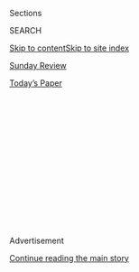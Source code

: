 <div id="app">

<div>

<div>

<div>

<div class="NYTAppHideMasthead css-1q2w90k e1suatyy0">

<div class="section css-ui9rw0 e1suatyy2">

<div class="css-eph4ug er09x8g0">

<div class="css-6n7j50">

</div>

<span class="css-1dv1kvn">Sections</span>

<div class="css-10488qs">

<span class="css-1dv1kvn">SEARCH</span>

</div>

[Skip to content](#site-content)[Skip to site index](#site-index)

</div>

<div id="masthead-section-label" class="css-1wr3we4 eaxe0e00">

[Sunday
Review](https://www.nytimes.com/section/opinion/sunday)

</div>

<div class="css-10698na e1huz5gh0">

</div>

</div>

<div id="masthead-bar-one" class="section hasLinks css-15hmgas e1csuq9d3">

<div class="css-uqyvli e1csuq9d0">

</div>

<div class="css-1uqjmks e1csuq9d1">

</div>

<div class="css-9e9ivx">

[](https://myaccount.nytimes.com/auth/login?response_type=cookie&client_id=vi)

</div>

<div class="css-1bvtpon e1csuq9d2">

[Today’s
Paper](https://www.nytimes.com/section/todayspaper)

</div>

</div>

</div>

</div>

<div data-aria-hidden="false">

<div id="site-content" data-role="main">

<div>

<div class="css-1aor85t" style="opacity:0.000000001;z-index:-1;visibility:hidden">

<div class="css-1hqnpie">

<div class="css-epjblv">

<span class="css-17xtcya">[Sunday
Review](/section/opinion/sunday)</span><span class="css-x15j1o">|</span><span class="css-fwqvlz">The
Progressive Assault on
Israel</span>

</div>

<div class="css-k008qs">

<div class="css-1iwv8en">

<span class="css-18z7m18"></span>

<div>

</div>

</div>

<span class="css-1n6z4y">https://nyti.ms/2E1f0Jh</span>

<div class="css-1705lsu">

<div class="css-4xjgmj">

<div class="css-4skfbu" data-role="toolbar" data-aria-label="Social Media Share buttons, Save button, and Comments Panel with current comment count" data-testid="share-tools">

  - 
  - 
  - 
  - 
    
    <div class="css-6n7j50">
    
    </div>

  - 
  - 

</div>

</div>

</div>

</div>

</div>

</div>

<div id="NYT_TOP_BANNER_REGION" class="css-13pd83m">

</div>

<div id="top-wrapper" class="css-1sy8kpn">

<div id="top-slug" class="css-l9onyx">

Advertisement

</div>

[Continue reading the main
story](#after-top)

<div class="ad top-wrapper" style="text-align:center;height:100%;display:block;min-height:250px">

<div id="top" class="place-ad" data-position="top" data-size-key="top">

</div>

</div>

<div id="after-top">

</div>

</div>

<div>

<div class="css-v5btjw etb61u70">

<div class="css-v05ibm etb61u71">

[Opinion](/section/opinion)

</div>

</div>

<div id="sponsor-wrapper" class="css-1hyfx7x">

<div id="sponsor-slug" class="css-19vbshk">

Supported by

</div>

[Continue reading the main
story](#after-sponsor)

<div id="sponsor" class="ad sponsor-wrapper" style="text-align:center;height:100%;display:block">

</div>

<div id="after-sponsor">

</div>

</div>

<div class="css-186x18t">

</div>

<div class="css-1vkm6nb ehdk2mb0">

# The Progressive Assault on Israel

</div>

A movement that can detect a racist dog-whistle from miles away is
strangely deaf when it comes to some of the barking on its own side of
the fence.

<div class="css-18e8msd">

<div class="css-vp77d3 epjyd6m0">

<div class="css-1p10dcb ey68jwv0" data-aria-hidden="true">

[![Bret
Stephens](https://static01.nyt.com/images/2017/08/27/insider/bretstephens/bretstephens-thumbLarge-v6.png
"Bret Stephens")](https://www.nytimes.com/by/bret-stephens)

</div>

<div class="css-1baulvz">

By [<span class="css-1baulvz last-byline" itemprop="name">Bret
Stephens</span>](https://www.nytimes.com/by/bret-stephens)

<div class="css-8atqhb">

Opinion Columnist

</div>

</div>

</div>

  - Feb. 8,
    2019

  - 
    
    <div class="css-4xjgmj">
    
    <div class="css-d8bdto" data-role="toolbar" data-aria-label="Social Media Share buttons, Save button, and Comments Panel with current comment count" data-testid="share-tools">
    
      - 
      - 
      - 
      - 
        
        <div class="css-6n7j50">
        
        </div>
    
      - 
      - 
    
    </div>
    
    </div>

</div>

<div class="css-79elbk" data-testid="photoviewer-wrapper">

<div class="css-z3e15g" data-testid="photoviewer-wrapper-hidden">

</div>

<div class="css-1a48zt4 ehw59r15" data-testid="photoviewer-children">

![<span class="css-16f3y1r e13ogyst0" data-aria-hidden="true">Demonstrators
carrying a B.D.S. sign, representing the Boycott, Divestment and
Sanctions movement that seeks to economically isolate Israel, protested
American aid to Israel at a fundraising event for Hillary Clinton in
2016.</span><span class="css-cnj6d5 e1z0qqy90" itemprop="copyrightHolder"><span class="css-1ly73wi e1tej78p0">Credit...</span><span><span>Robyn
Beck/Agence France-Presse — Getty
Images</span></span></span>](https://static01.nyt.com/images/2019/02/10/sunday-review/10Stephens1/merlin_150331608_674f736c-0ca0-4557-a89b-439fd0188e0d-articleLarge.jpg?quality=75&auto=webp&disable=upscale)

</div>

</div>

</div>

<div class="section meteredContent css-1r7ky0e" name="articleBody" itemprop="articleBody">

<div class="css-1fanzo5 StoryBodyCompanionColumn">

<div class="css-53u6y8">

It happened again last month in Detroit. Pro-Palestinian demonstrators
seized the stage of the National L.G.B.T.Q. Task Force’s marquee
conference, “Creating Change” and demanded a boycott of Israel. “From
the river to the sea, Palestine will be free,” they chanted — the
tediously malign, thinly veiled call to end Israel as a Jewish state.

They were met with sustained applause by the audience at what is the
largest annual conference of L.G.B.T.Q. activists in the United States.
Conference organizers did nothing to stop the disruption or disavow the
demonstrators.

For Tyler Gregory, neither the behavior of the protesters nor the
passivity of the organizers came as a surprise. Gregory is executive
director of [A Wider Bridge](https://awiderbridge.org/), a North
American L.G.B.T.Q. organization that works to support Israel and its
gay community. In 2016, his group hosted a reception at the Task Force’s
conference in Chicago. The event was mobbed by some [200 aggressive
demonstrators](https://www.youtube.com/watch?v=Rz4KkvvjBB8&feature=youtu.be),
and Gregory and his audience had to barricade themselves in their room
while those outside were harassed.

“Whether you believe in the concept of intersectionality is beside the
point,” Gregory told me recently, referring to the idea that the
oppression of one group is the oppression of all others. “If this is
your value system, you are not following it. As Jews we were denied our
safe space. We were denied our place in a movement that fights bigotry.”

</div>

</div>

<div class="css-1fanzo5 StoryBodyCompanionColumn">

<div class="css-53u6y8">

Scenes of the kind that played out at the L.G.B.T.Q. conferences — not
to mention college campuses across the United States — are familiar to
anyone involved in the politics of the American Jewish community. They
have burst into wider consciousness in recent months, thanks to
revelations that Jewish organizers of the 2017 Women’s March were
[deliberately sidelined, excluded and
attacked](https://www.tabletmag.com/jewish-news-and-politics/276694/is-the-womens-march-melting-down)
by some of its founders, at least one of whom, activist Tamika Mallory,
is an [unapologetic
admirer](https://www.nationalreview.com/news/tamika-mallory-defends-decision-to-praise-farrakhan-as-the-greatest-of-all-time/)
of Louis Farrakhan, the Nation of Islam’s unapologetically anti-Semitic
leader.

</div>

</div>

<div class="css-79elbk" data-testid="photoviewer-wrapper">

<div class="css-z3e15g" data-testid="photoviewer-wrapper-hidden">

</div>

<div class="css-1a48zt4 ehw59r15" data-testid="photoviewer-children">

![<span class="css-16f3y1r e13ogyst0" data-aria-hidden="true">Linda
Sarsour, left, and Tamika Mallory, two of the national co-chairwomen of
the Women’s March at the 2019 event in January. Mallory’s admiration for
Louis Farrakhan, the Nation of Islam leader, led many high-profile
sponsors of the march to withdraw support this
year.</span><span class="css-cnj6d5 e1z0qqy90" itemprop="copyrightHolder"><span class="css-1ly73wi e1tej78p0">Credit...</span><span>Jim
Lo Scalzo/European Pressphoto Agency, via
Shutterstock</span></span>](https://static01.nyt.com/images/2019/02/10/opinion/sunday/10Stephens3/merlin_149441079_71c6cab6-9a50-46f8-99ab-1f0ac5ac99f4-articleLarge.jpg?quality=75&auto=webp&disable=upscale)

</div>

</div>

<div class="css-1fanzo5 StoryBodyCompanionColumn">

<div class="css-53u6y8">

They have also burst into Congress, largely as a result of the election
of Democratic Representatives Rashida Tlaib of Michigan and Ilhan Omar
of Minnesota. Both women support boycotts of Israel. Both have also
[written
tweets](https://twitter.com/rashidatlaib/status/1082095303325609984?lang=en)
with distinctly [anti-Semitic
undertones](https://twitter.com/ilhanmn/status/269488770066313216?lang=en).
Far from being reproached or condemned by their party, as Iowa’s Steve
King was by Republicans, they have become Democratic rock stars. (Omar,
to her credit, recanted her tweet; Tlaib did not.)

Progressives — including presidential hopefuls Cory Booker, Kamala
Harris and Elizabeth Warren — also united behind Vermont’s Bernie
Sanders in a failed bid to block a Senate bill, passed on Tuesday, that
includes an anti-B.D.S. measure prohibiting federal contracts with
businesses that boycott Israel, ostensibly on free-speech grounds. One
wonders how these same Democrats feel about, say, championing First
Amendment protections for bakers who refuse to make cakes for gay
couples.

All of this is profoundly unsettling to a Jewish community that has
generally seen the Democratic Party as its political home. That’s not
because American Jews are unfamiliar with the radical left’s militant
hostility toward the Jewish state. That’s been true for decades. Nor is
it because American Jews are suddenly tilting right: Some 76 percent
voted for Democrats in the midterms.

</div>

</div>

<div class="css-1fanzo5 StoryBodyCompanionColumn">

<div class="css-53u6y8">

What’s unsettling is that the far-left’s hostility is now being
mainstreamed by the not-so-far left. Anti-Zionism — that is, rejection
not just of this or that Israeli policy, but also of the idea of a
Jewish state itself — is becoming a respectable position among people
who would never support the elimination of any other country in any
other circumstance. And it is churning up a new wave of nakedly
anti-Jewish bigotry in its wake, as when three women holding rainbow
flags embossed with a Star of David at the 2017 Chicago Dyke March were
ejected on grounds that the star was “a trigger.”

How did this happen?

The progressive answer is straightforward: Israel and its supporters,
they say, did this to themselves. More than a half-century of occupation
of Palestinian territories is a massive injustice that fair-minded
people can no longer ignore, especially given America’s financial
support for Israel. Continued settlement expansion in the West Bank
proves Israel has no interest in making peace on equitable terms. And
endless occupation makes Israel’s vaunted democracy less about Jewish
self-determination than it is about ethnic subjugation.

There’s more to the indictment, but that’s the nub of it. It would be
damning if it were true, or even half-true. It’s not.

A few facts ought at least to stir the thinking of those who subscribe
to the progressive narrative. Israel's enemies were committed to its
destruction long before it occupied a single inch of Gaza or the West
Bank. **** In proportion to its size, Israel has voluntarily
relinquished more territory taken in war than any state in the world.
Israeli prime ministers offered a Palestinian state in
[2000](https://www.theguardian.com/world/2002/may/23/israel3) and
[2008](https://www.haaretz.com/1.5014018); they were refused both times.
The government of Ariel Sharon [removed every Israeli
settlement](https://www.nytimes.com/2005/08/18/world/middleeast/tearfully-but-forcefully-israel-removes-gaza-settlers.html)
and soldier from the Gaza Strip in 2005. The result of Israel’s
withdrawal allowed Hamas to seize power two years later and spark three
wars, causing ordinary Israelis to think twice about the wisdom of
duplicating the experience in the West Bank. Nearly 1,300 Israeli
civilians have been killed in Palestinian terrorist attacks in this
century: That’s the proportional equivalent of about 16 Sept. 11’s in
the United States.

Also: If the Jewish state is really so villainous, why doesn’t it behave
more like Syria’s Bashar al-Assad or Russia’s Vladimir Putin — both of
whom, curiously, continue to have prominent [sympathizers and
apologists](https://www.haaretz.com/opinion/as-trump-shores-up-assad-regime-u-s-hard-left-cheers-him-on-1.5431962)
on the anti-Israel left?

None of this is to embrace the “Likud narrative” of the conflict, or
support the policies of Benjamin Netanyahu, or reject the idea of
Palestinian statehood, or suggest that Israel is above criticism and
reproach. For the record, I support a two-state solution, just as I
supported Israel’s withdrawal from the Gaza Strip when I was the editor
of The Jerusalem Post.

What it *is* to say is that the Israel-Palestinian conflict is far more
complicated than the black-and-white picture drawn by Israel’s
progressive critics. But the deeper flaw in progressive thinking on
Israel — the flaw that has resulted in this efflorescence of bigotry —
isn’t that it rests on a faulty factual foundation. It’s that its core
intellectual assumptions are wrong and rotten.

</div>

</div>

<div class="css-1fanzo5 StoryBodyCompanionColumn">

<div class="css-53u6y8">

The first assumption is that Israel’s choices toward the Palestinians
aren’t agonizingly hard (as they are for some of the reasons mentioned
above), but actually are quite easy — just a matter of stopping
settlement construction, reaching a reasonable settlement with the
Palestinians, making peace, and living relatively happily ever after.
But this is a caricature, and it’s one that quickly descends to calumny:
That is, the idea that Israel’s failure to make the “right” choice is
proof of its boundless greed for Palestinian land and wicked
indifference to their plight.

Next is the belief that anti-Zionism is a legitimate political position,
and not another form of prejudice.

It is one thing to argue, in the moot court of historical what-ifs, that
Israel should not have come into being, at least not where it is now. It
is also fair to say that there is much to dislike about Israel’s current
leadership, just as there’s much not to like about America’s. But nobody
claims the election of Donald Trump makes America an illegitimate state.

Israel is now the home of nearly nine million citizens, with an identity
that is as distinctively and proudly Israeli as the Dutch are Dutch or
the Danes Danish. Anti-Zionism proposes nothing less than the
elimination of that identity and the political dispossession of those
who cherish it, with no real thought of what would likely happen to the
dispossessed. Do progressives expect the rights of Jews to be protected
should Hamas someday assume the leadership of a reconstituted
“Palestine”?

Then there’s the astounding view that anti-Zionism bears only a
tangential relationship to anti-Semitism. Hatred of Jews is a
shape-shifting phenomenon that historically has melded with the
prejudices of the time in order to gain greater political currency. Jews
have been hated for reasons of religion, race, lack of national
attachments, and now an excess of national attachment. The arguments for
hating Jews vary; the target of the hatred tragically remains the same.

Of course it’s theoretically possible to distinguish anti-Zionism from
anti-Semitism, just as it’s theoretically possible to distinguish
segregationism from racism. But the striking feature of anti-Zionist
rhetoric is how broadly it overlaps with traditionally anti-Semitic
tropes.

To say, as progressives sometimes do, that Jews are
[“colonizers”](https://people.socsci.tau.ac.il/mu/noah/files/2018/07/Ethnic-origin-and-identity-in-Israel-JEMS-2018.pdf)
in Israel is anti-Semitic because it advances the lie that there is no
ancestral or historic Jewish tie to the land. To claim that Israel is
[committing
genocide](https://www.timesofisrael.com/uk-labour-mp-under-fire-for-accusing-israel-of-genocide-in-gaza-in-2012/)
in Gaza, when manifestly it is not, is anti-Semitic because it’s an
attempt to Nazify the Jewish state. To insist that the *only* state in
the world that has [forfeited the moral
right](https://www.counterpunch.org/2015/05/19/why-israel-should-not-exist/)
to exist just happens to be the Jewish state is anti-Semitic, too: Are
Israel’s purported crimes really worse than those of, say, Zimbabwe or
China, whose rights to exist are never called into question?

</div>

</div>

<div class="css-1fanzo5 StoryBodyCompanionColumn">

<div class="css-53u6y8">

But the most toxic assumption is that Jews, whether in Israel or the
U.S., can never really be thought of as victims or even as a minority
because they are white, wealthy, powerful and “privileged.” This relies
on a simplistic concept of power that collapses on a moment’s
inspection.

Jews in Germany were economically and even politically powerful in the
1920s. And then they were in Buchenwald. Israel appears powerful
vis-à-vis the Palestinians, but considerably less so in the context of
a broader Middle East saturated with genocidal anti-Semitism. American
Jews are comparatively wealthy. But wealth without political power, as
Hannah Arendt understood, is a recipe for hatred. The Jews of the
Squirrel Hill neighborhood of Pittsburgh are almost surely “privileged”
according to various socio-economic measures. But privilege didn’t save
the congregants of the Tree of Life synagogue last year.

Nor can the racial politics of the United States or any other country be
projected onto the Israeli-Palestinian conflict, as some have
desperately sought to do. Nearly half of all Jewish Israelis have Middle
Eastern roots; some, in fact, are black. Martin Luther King Jr. preached
nonviolent resistance; Yasir Arafat practiced terrorism. The civil
rights movement was about getting America to live up its founding
ideals; anti-Zionism is about destroying Israel’s founding ideals.

As for the oft-cited apartheid analogy, black South Africans did not
have a place in the old regime’s Parliament, as Israeli Arabs have in
the Knesset; nor were they admitted to white universities, as Israeli
Arabs are to Israeli universities. Israel can do more to advance the
rights of its Arab citizens (just as the United States, France, Britain
and other countries can for their own minorities). And Israel can also
do more to ease the lives of Palestinians who are not citizens. But the
comparison of Israel to apartheid South Africa is unfair to the former
and an insult to the victims of the latter.

</div>

</div>

<div>

</div>

<div class="css-1fanzo5 StoryBodyCompanionColumn">

<div class="css-53u6y8">

None of this should be hard for most progressives to understand. Indeed,
progressives have no trouble spotting anti-Semitism when it emanates
from the political right — the effigies of George Soros, the attacks on
“globalists” with names like Blankfein and Yellen, the social media
memes borrowed from neo-Nazis. Yet it seems that a movement that can
detect a racist dog-whistle from miles away is strangely deaf when it
comes to some of the barking on its own side of the fence. And even when
it does hear it, it doesn’t have the sense to banish it.

</div>

</div>

<div class="css-1fanzo5 StoryBodyCompanionColumn">

<div class="css-53u6y8">

This is dangerous, and not just to Israeli and American Jews. In
Britain, the Labour Party is now led by a militant anti-Zionist whose
deep-seated anti-Semitism [occasionally slips
out.](https://www.nytimes.com/2018/08/27/opinion/jeremy-corbyn-anti-semitism-labour-britain.html)
And yet Jeremy Corbyn remains in firm control of his party, is reshaping
it in his image and may yet become Britain’s next prime
minister.

</div>

</div>

<div class="css-79elbk" data-testid="photoviewer-wrapper">

<div class="css-z3e15g" data-testid="photoviewer-wrapper-hidden">

</div>

<div class="css-1a48zt4 ehw59r15" data-testid="photoviewer-children">

<div class="css-1xdhyk6 erfvjey0">

<span class="css-1ly73wi e1tej78p0">Image</span>

<div class="css-zjzyr8">

<div data-testid="lazyimage-container" style="height:255.84444444444446px">

</div>

</div>

</div>

<span class="css-16f3y1r e13ogyst0" data-aria-hidden="true">The Labour
Party in Britain is led by Jeremy Corbyn, who has expressed anti-Zionist
views.</span><span class="css-cnj6d5 e1z0qqy90" itemprop="copyrightHolder"><span class="css-1ly73wi e1tej78p0">Credit...</span><span>Andy
Rain/European Pressphoto Agency, via Shutterstock</span></span>

</div>

</div>

<div class="css-1fanzo5 StoryBodyCompanionColumn">

<div class="css-53u6y8">

The prospect of Corbynism coming to America may still seem remote. But
that can’t be counted on in an era of sharp and rapid polarization. When
New York Representative Alexandria Ocasio-Cortez
[tweeted](https://twitter.com/AOC/status/1092210825228636161)recently
about the “honor” of her “lovely and wide-reaching conversation” with
Corbyn, it was a sign either of indifference or purposeful alliance that
ought to profoundly alarm every sensible Democrat worried about the
ideological direction and moral health of the party. Now is the time for
party leaders to make sure that doesn’t happen by insisting that
anti-Zionism has no more a place in the Democratic fold than any form of
prejudice.

American democracy is already in jeopardy for having one party that has
surrendered to the politics of ethnic bigotry disguised as social
concern. To have two such parties would be fatal.

*The Times is committed to publishing* [*a diversity of
letters*](https://www.nytimes.com/2019/01/31/opinion/letters/letters-to-editor-new-york-times-women.html)
*to the editor. We’d like to hear what you think about this or any of
our articles. Here are some*
[*tips*](https://help.nytimes.com/hc/en-us/articles/115014925288-How-to-submit-a-letter-to-the-editor)*.
And here’s our email:*
[*letters@nytimes.com*](mailto:letters@nytimes.com)*.*

*Follow The New York Times Opinion section on*
[*Facebook*](https://www.facebook.com/nytopinion)*,* [*Twitter
(@NYTopinion)*](http://twitter.com/NYTOpinion) *and*
[*Instagram*](https://www.instagram.com/nytopinion/)*.*

</div>

</div>

</div>

<div>

</div>

<div>

</div>

<div>

</div>

<div>

<div id="bottom-wrapper" class="css-1ede5it">

<div id="bottom-slug" class="css-l9onyx">

Advertisement

</div>

[Continue reading the main
story](#after-bottom)

<div id="bottom" class="ad bottom-wrapper" style="text-align:center;height:100%;display:block;min-height:90px">

</div>

<div id="after-bottom">

</div>

</div>

</div>

</div>

</div>

## Site Index

<div>

</div>

## Site Information Navigation

  - [© <span>2020</span> <span>The New York Times
    Company</span>](https://help.nytimes.com/hc/en-us/articles/115014792127-Copyright-notice)

<!-- end list -->

  - [NYTCo](https://www.nytco.com/)
  - [Contact
    Us](https://help.nytimes.com/hc/en-us/articles/115015385887-Contact-Us)
  - [Work with us](https://www.nytco.com/careers/)
  - [Advertise](https://nytmediakit.com/)
  - [T Brand Studio](http://www.tbrandstudio.com/)
  - [Your Ad
    Choices](https://www.nytimes.com/privacy/cookie-policy#how-do-i-manage-trackers)
  - [Privacy](https://www.nytimes.com/privacy)
  - [Terms of
    Service](https://help.nytimes.com/hc/en-us/articles/115014893428-Terms-of-service)
  - [Terms of
    Sale](https://help.nytimes.com/hc/en-us/articles/115014893968-Terms-of-sale)
  - [Site
    Map](https://spiderbites.nytimes.com)
  - [Help](https://help.nytimes.com/hc/en-us)
  - [Subscriptions](https://www.nytimes.com/subscription?campaignId=37WXW)

</div>

</div>

</div>

</div>
